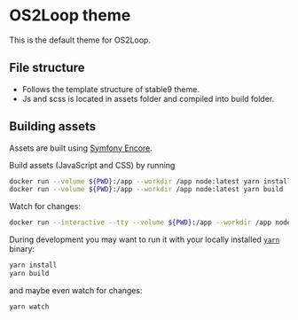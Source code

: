# OS2Loop theme

This is the default theme for OS2Loop.

## File structure

- Follows the template structure of stable9 theme.
- Js and scss is located in assets folder and compiled into build folder.

## Building assets

Assets are built using [Symfony
Encore](https://symfony.com/doc/current/frontend/encore/installation.html#installing-encore-in-non-symfony-applications).

Build assets (JavaScript and CSS) by running

```sh
docker run --volume ${PWD}:/app --workdir /app node:latest yarn install
docker run --volume ${PWD}:/app --workdir /app node:latest yarn build
```

Watch for changes:

```sh
docker run --interactive --tty --volume ${PWD}:/app --workdir /app node:latest yarn watch
```

During development you may want to run it with your locally installed
[`yarn`](https://classic.yarnpkg.com/en/docs/install/) binary:

```sh
yarn install
yarn build
```

and maybe even watch for changes:

```sh
yarn watch
```
